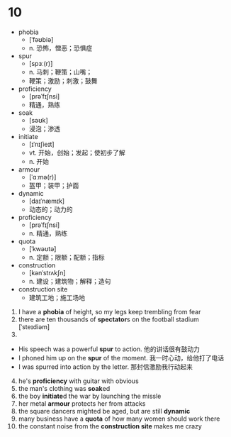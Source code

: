 # 10

- phobia
  - [ˈfəʊbiə]
  - n. 恐怖，憎恶；恐惧症
- spur
  - [spɜː(r)]
  - n. 马刺；鞭策；山嘴；
  - 鞭策；激励；刺激；鼓舞
- proficiency
  - [prəˈfɪʃnsi]
  - 精通，熟练
- soak
  - [səʊk]
  -  浸泡；渗透
- initiate
  - [ɪˈnɪʃieɪt]
  - vt. 开始，创始；发起；使初步了解
  - n. 开始
- armour
  - [ˈɑːmə(r)]
  - 盔甲；装甲；护面
- dynamic
  - [daɪˈnæmɪk]
  - 动态的；动力的
- proficiency
  - [prəˈfɪʃnsi]
  - n. 精通，熟练
- quota
  - [ˈkwəʊtə]
  - n. 定额；限额；配额；指标
- construction
  - [kənˈstrʌkʃn]
  - n. 建设；建筑物；解释；造句
- construction site
  - 建筑工地；施工场地

1. I have a **phobia** of height, so my legs keep trembling from fear
2. there are ten thousands of **spectator**s on the football stadium [ˈsteɪdiəm]
3. 
  - His speech was a powerful **spur** to action. 他的讲话很有鼓动力
  - I phoned him up on the **spur** of the moment. 我一时心动，给他打了电话
  - I was spurred into action by the letter. 那封信激励我行动起来
4. he's **proficiency** with guitar with obvious
5. the man's clothing was **soak**ed
6. the boy **initiate**d the war by launching the missle
7. her metal **armour** protects her from attacks
8. the square dancers mighted be aged, but are still **dynamic**
9. many business have a **quota** of how many women should work there
10. the constant noise from the **construction site** makes me crazy

